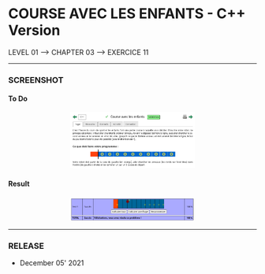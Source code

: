 # COURSE AVEC LES ENFANTS - C++ Version
LEVEL 01 --> CHAPTER 03 --> EXERCICE 11

---
### **SCREENSHOT**

#### To Do
<div align="center">
    <img
        src="https://github.com/Ayckinn/CPP/blob/main/FRANCE_IOI/LEVEL_01/Chapter_03/11_course_enfants/todo.png"
        alt="DEMO"
        style="width:50%">
</div>

#### Result
<div align="center">
    <img
        src="https://github.com/Ayckinn/CPP/blob/main/FRANCE_IOI/LEVEL_01/Chapter_03/11_course_enfants/result.png"
        alt="DEMO"
        style="width:50%">
</div>

---
### **RELEASE**

- December 05' 2021